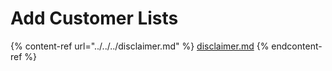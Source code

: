 # Add Customer Lists

{% content-ref url="../../../disclaimer.md" %}
[disclaimer.md](../../../disclaimer.md)
{% endcontent-ref %}
